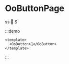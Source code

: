 # OoButtonPage
<oo-jsx-button>ss</oo-jsx-button>
<OoButton>🍊</OoButton>
<el-button>S</el-button>

:::demo

```vue
<template>
  <OoButton>🍊</OoButton>
</template>
```
:::